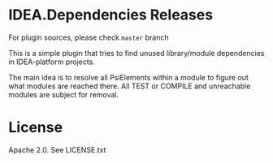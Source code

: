 IDEA.Dependencies Releases
==========================

For plugin sources, please check `master` branch

This is a simple plugin that tries to 
find unused library/module dependencies
in IDEA-platform projects.

The main idea is to resolve all PsiElements within
a module to figure out what modules are reached there. 
All TEST or COMPILE and unreachable modules are
subject for removal.

License
=======
Apache 2.0.
See LICENSE.txt
